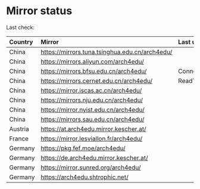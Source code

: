 <script src="./time.js"></script>
# Mirror status
Last check: <script type="text/javascript">localize(1750437095.7668033);</script>

|Country|Mirror|Last update|
|:------|:-----|:----------|
|China|https://mirrors.tuna.tsinghua.edu.cn/arch4edu/|<script type="text/javascript">localize(1750402166);</script>|
|China|https://mirrors.aliyun.com/arch4edu/|<script type="text/javascript">localize(1750402166);</script>|
|China|https://mirrors.bfsu.edu.cn/arch4edu/|ConnectionError|
|China|https://mirrors.cernet.edu.cn/arch4edu/|ReadTimeout|
|China|https://mirror.iscas.ac.cn/arch4edu/|<script type="text/javascript">localize(1750402166);</script>|
|China|https://mirrors.nju.edu.cn/arch4edu/|<script type="text/javascript">localize(1750318038);</script>|
|China|https://mirror.nyist.edu.cn/arch4edu/|<script type="text/javascript">localize(1750402166);</script>|
|China|https://mirrors.sau.edu.cn/arch4edu/|<script type="text/javascript">localize(1731653531);</script>|
|Austria|https://at.arch4edu.mirror.kescher.at/|<script type="text/javascript">localize(1750402166);</script>|
|France|https://mirror.lesviallon.fr/arch4edu/|<script type="text/javascript">localize(1750402166);</script>|
|Germany|https://pkg.fef.moe/arch4edu/|<script type="text/javascript">localize(1750402166);</script>|
|Germany|https://de.arch4edu.mirror.kescher.at/|<script type="text/javascript">localize(1750402166);</script>|
|Germany|https://mirror.sunred.org/arch4edu/|<script type="text/javascript">localize(1750402166);</script>|
|Germany|https://arch4edu.shtrophic.net/|<script type="text/javascript">localize(1750402166);</script>|

<script src="./tablefilter/tablefilter.js"></script>
<script src="./table.js"></script>